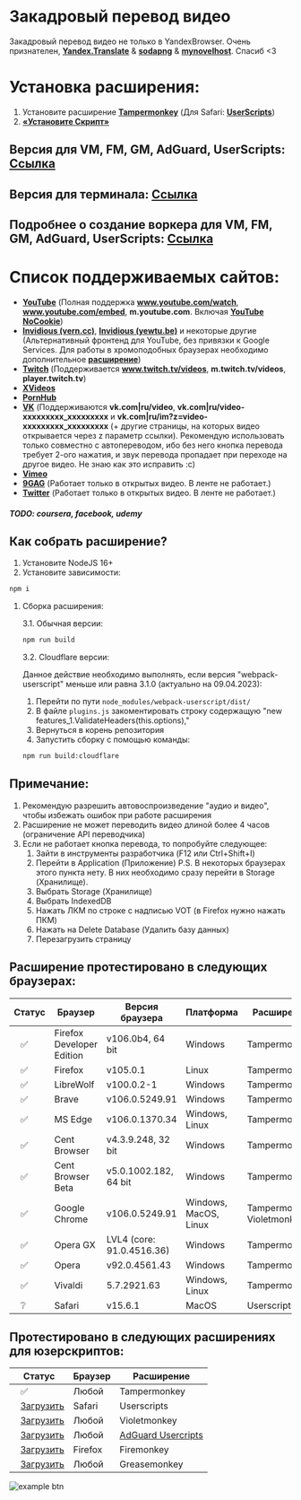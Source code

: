 # Закадровый перевод видео

Закадровый перевод видео не только в YandexBrowser.
Очень признателен, **[Yandex.Translate](https://translate.yandex.ru/)** & **[sodapng](https://github.com/sodapng)** & **[mynovelhost](https://github.com/mynovelhost)**. Спасиб <3

# Установка расширения:
1. Установите расширение **[Tampermonkey](https://www.tampermonkey.net/)** (Для Safari: **[UserScripts](https://apps.apple.com/app/userscripts/id1463298887 )**)
2. **[«Установите Скрипт»](https://raw.githubusercontent.com/ilyhalight/voice-over-translation/master/vot.user.js)**

## Версия для VM, FM, GM, AdGuard, UserScripts: **[Ссылка](https://raw.githubusercontent.com/ilyhalight/voice-over-translation/master/vot-cloudflare.user.js)**
## Версия для терминала: **[Ссылка](https://github.com/ilyhalight/voice-over-translation/tree/master/vot-cli)**
## Подробнее о создание воркера для VM, FM, GM, AdGuard, UserScripts: **[Ссылка](https://github.com/mynovelhost/voice-over-translation/)**

# Список поддерживаемых сайтов:
- **[YouTube](https://www.youtube.com)** (Полная поддержка **www.youtube.com/watch**, **www.youtube.com/embed**, **m.youtube.com**. Включая **[YouTube NoCookie](https://www.youtube-nocookie.com/)**)
- **[Invidious (vern.cc)](https://inv.vern.cc)**, **[Invidious (yewtu.be)](https://yewtu.be)** и некоторые другие (Альтернативный фронтенд для YouTube, без привязки к Google Services. Для работы в хромоподобных браузерах необходимо дополнительное **[расширение](https://chrome.google.com/webstore/detail/disable-content-security/ieelmcmcagommplceebfedjlakkhpden/related)**)
- **[Twitch](https://www.twitch.tv)** (Поддерживается **www.twitch.tv/videos**, **m.twitch.tv/videos**, **player.twitch.tv**)
- **[XVideos](https://xvideos.com/)**
- **[PornHub](https://rt.pornhub.com/)**
- **[VK](https://vk.com)** (Поддерживаются **vk.com|ru/video**, **vk.com|ru/video-xxxxxxxxx_xxxxxxxxx** и **vk.com|ru/im?z=video-xxxxxxxxx_xxxxxxxxx** (+ другие страницы, на которых видео открывается через z параметр ссылки). Рекомендую использовать только совместно с автопереводом, ибо без него кнопка перевода требует 2-ого нажатия, и звук перевода пропадает при переходе на другое видео. Не знаю как это исправить :с)
- **[Vimeo](https://vimeo.com/)**
- **[9GAG](9gag.com/gag/)** (Работает только в открытых видео. В ленте не работает.)
- **[Twitter](twitter.com/)** (Работает только в открытых видео. В ленте не работает.)
##### TODO: coursera, facebook, udemy

## Как собрать расширение?
1. Установите NodeJS 16+
2. Установите зависимости:
```bash
npm i
```
1. Сборка расширения:

   3.1. Обычная версии:
   ```bash
   npm run build
   ```

   3.2. Cloudflare версии:

   Данное действие необходимо выполнять, если версия "webpack-userscript" меньше или равна 3.1.0 (актуально на 09.04.2023):
      1. Перейти по пути `node_modules/webpack-userscript/dist/`
      2. В файле `plugins.js` закоментировать строку содержащую "new features_1.ValidateHeaders(this.options),"
      3. Вернуться в корень репозитория
      4. Запустить сборку с помощью команды:
      ```bash
      npm run build:cloudflare
      ```


## Примечание:
1. Рекомендую разрешить автовоспроизведение "аудио и видео", чтобы избежать ошибок при работе расширения
2. Расширение не может переводить видео длиной более 4 часов (ограничение API переводчика)
3. Если не работает кнопка перевода, то попробуйте следующее:
   1. Зайти в инструменты разработчика (F12 или Ctrl+Shift+I)
   2. Перейти в Application (Приложение) P.S. В некоторых браузерах этого пункта нету. В них необходимо сразу перейти в Storage (Хранилище).
   3. Выбрать Storage (Хранилище)
   4. Выбрать IndexedDB
   5. Нажать ЛКМ по строке с надписью VOT (в Firefox нужно нажать ПКМ)
   6. Нажать на Delete Database (Удалить базу данных)
   7. Перезагрузить страницу

## Расширение протестировано в следующих браузерах:
| Статус | Браузер | Версия браузера | Платформа | Расширение
|---|---|---|---|---
| ⠀✅ | Firefox Developer Edition | v106.0b4, 64 bit | Windows | Tampermonkey
| ⠀✅ | Firefox | v105.0.1 | Linux | Tampermonkey
| ⠀✅ | LibreWolf | v100.0.2-1 | Windows | Tampermonkey
| ⠀✅ | Brave | v106.0.5249.91 | Windows | Tampermonkey
| ⠀✅ | MS Edge | v106.0.1370.34 | Windows, Linux | Tampermonkey
| ⠀✅ | Cent Browser | v4.3.9.248, 32 bit | Windows | Tampermonkey
| ⠀✅ | Cent Browser Beta | v5.0.1002.182, 64 bit | Windows | Tampermonkey
| ⠀✅ | Google Chrome | v106.0.5249.91 | Windows, MacOS, Linux | Tampermonkey, Violetmonkey
| ⠀✅ | Opera GX | LVL4 (core: 91.0.4516.36) | Windows | Tampermonkey
| ⠀✅ | Opera | v92.0.4561.43 | Windows | Tampermonkey
| ⠀✅ | Vivaldi | 5.7.2921.63 | Windows, Linux | Tampermonkey
| ⠀❔ | Safari | v15.6.1 | MacOS | Userscripts

## Протестировано в следующих расширениях для юзерскриптов:
| Статус | Браузер | Расширение
|---|---|---
| ⠀✅ | Любой | Tampermonkey
| ⠀[Загрузить](https://raw.githubusercontent.com/ilyhalight/voice-over-translation/master/vot-cloudflare.user.js) | Safari | Userscripts
| ⠀[Загрузить](https://raw.githubusercontent.com/ilyhalight/voice-over-translation/master/vot-cloudflare.user.js) | Любой | Violetmonkey 
| ⠀[Загрузить](https://raw.githubusercontent.com/ilyhalight/voice-over-translation/master/vot-cloudflare.user.js) | Любой | [AdGuard Usercripts](https://kb.adguard.com/en/general/userscripts#supported-apps)
| ⠀[Загрузить](https://raw.githubusercontent.com/ilyhalight/voice-over-translation/master/vot-cloudflare.user.js) | Firefox | Firemonkey
| ⠀[Загрузить](https://raw.githubusercontent.com/ilyhalight/voice-over-translation/master/vot-cloudflare.user.js) | Любой | Greasemonkey

![example btn](https://github.com/ilyhalight/voice-over-translation/blob/master/img/example.png "btn")
